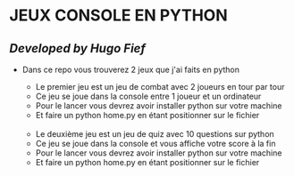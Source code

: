 # JEUX CONSOLE EN PYTHON

## ***Developed by Hugo Fief***

- Dans ce repo vous trouverez 2 jeux que j'ai faits en python
  - Le premier jeu est un jeu de combat avec 2 joueurs en tour par tour
  - Ce jeu se joue dans la console entre 1 joueur et un ordinateur
  - Pour le lancer vous devrez avoir installer python sur votre machine
  - Et faire un python home.py en étant positionner sur le fichier

  <br/>

  - Le deuxième jeu est un jeu de quiz avec 10 questions sur python
  - Ce jeu se joue dans la console et vous affiche votre score à la fin
  - Pour le lancer vous devrez avoir installer python sur votre machine
  - Et faire un python home.py en étant positionner sur le fichier 
